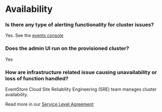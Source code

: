 # Availability


### Is there any type of alerting functionality for cluster issues?

Yes. See the [events console](../intro/quick-start.html#events-and-notifications)

### Does the admin UI run on the provisioned cluster?

Yes

### How are infrastructure related issue causing  unavailability or loss of function handled?

EventStore Cloud Site Reliability Engineering (SRE) team manages cluster availability.

Read more in our [Service Level Agreement](https://www.eventstore.com/cloud-services-service-level-agreement) 
